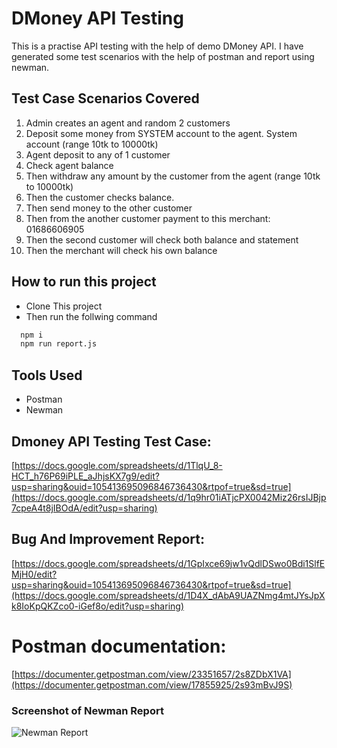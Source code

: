 # DMoney API Testing

This is a practise API testing with the help of demo DMoney API. I have generated some test scenarios with the help of postman and report using newman.

## Test Case Scenarios Covered

1. Admin creates an agent and random 2 customers
2. Deposit some money from SYSTEM account to the agent. System account (range 10tk to 10000tk)
3. Agent deposit to any of 1 customer
4. Check agent balance
5. Then withdraw any amount by the customer from the agent (range 10tk to 10000tk)
6. Then the customer checks balance.
7. Then send money to the other customer
8. Then from the another customer payment to this merchant: 01686606905
9. Then the second customer will check both balance and statement
10. Then the merchant will check his own balance

## How to run this project

- Clone This project
- Then run the follwing command 

```bash
  npm i
  npm run report.js
```
## Tools Used
- Postman
- Newman


## Dmoney API Testing Test Case:
[https://docs.google.com/spreadsheets/d/1TlqU_8-HCT_h76P69iPLE_aJhjsKX7g9/edit?usp=sharing&ouid=105413695096846736430&rtpof=true&sd=true](https://docs.google.com/spreadsheets/d/1q9hr01iATjcPX0042Miz26rsIJBjp7cpeA4t8jIBOdA/edit?usp=sharing)

## Bug And Improvement Report:
[https://docs.google.com/spreadsheets/d/1GpIxce69jw1vQdlDSwo0Bdi1SlfEMjH0/edit?usp=sharing&ouid=105413695096846736430&rtpof=true&sd=true](https://docs.google.com/spreadsheets/d/1D4X_dAbA9UAZNmg4mtJYsJpXk8IoKpQKZco0-iGef8o/edit?usp=sharing)

# Postman documentation:
[https://documenter.getpostman.com/view/23351657/2s8ZDbX1VA](https://documenter.getpostman.com/view/17855925/2s93mBvJ9S)

### Screenshot of Newman Report
![Newman Report](https://github.com/foysal619/Dmoney-API-Testing/assets/61048879/66b4235e-b3b2-47ab-9aeb-1d382f99b382)





